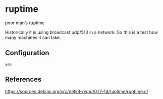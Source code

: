 # ruptime
poor man’s ruptime

Historically it is using broadcast udp/513 in a network.
So this is a test how many machines it can take.

## Configuration
```
yes
```

## References
https://sources.debian.org/src/netkit-rwho/0.17-14/ruptime/ruptime.c/
